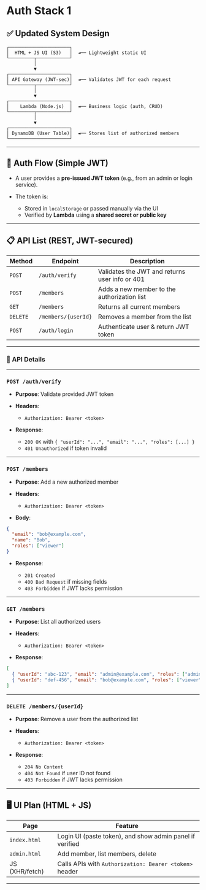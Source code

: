 # Auth Stack 1

## ✅ **Updated System Design**

```
┌──────────────────────┐
│  HTML + JS UI (S3)   │  ◄── Lightweight static UI
└─────────┬────────────┘
          │
          ▼
┌──────────────────────┐
│ API Gateway (JWT-sec)│  ◄── Validates JWT for each request
└─────────┬────────────┘
          │
          ▼
┌──────────────────────┐
│    Lambda (Node.js)  │  ◄── Business logic (auth, CRUD)
└─────────┬────────────┘
          │
          ▼
┌──────────────────────┐
│ DynamoDB (User Table)│  ◄── Stores list of authorized members
└──────────────────────┘
```

---

## 🔐 **Auth Flow (Simple JWT)**

* A user provides a **pre-issued JWT token** (e.g., from an admin or login service).
* The token is:

  * Stored in `localStorage` or passed manually via the UI
  * Verified by **Lambda** using a **shared secret or public key**

---

## 📋 **API List (REST, JWT-secured)**

| **Method** | **Endpoint**        | **Description**                                |
| ---------- | ------------------- | ---------------------------------------------- |
| `POST`     | `/auth/verify`      | Validates the JWT and returns user info or 401 |
| `POST`     | `/members`          | Adds a new member to the authorization list    |
| `GET`      | `/members`          | Returns all current members                    |
| `DELETE`   | `/members/{userId}` | Removes a member from the list                 |
| `POST` | `/auth/login` | Authenticate user & return JWT token |


---

### 🔧 API Details

---

### `POST /auth/verify`

* **Purpose**: Validate provided JWT token
* **Headers**:

  * `Authorization: Bearer <token>`
* **Response**:

  * `200 OK` with `{ "userId": "...", "email": "...", "roles": [...] }`
  * `401 Unauthorized` if token invalid

---

### `POST /members`

* **Purpose**: Add a new authorized member
* **Headers**:

  * `Authorization: Bearer <token>`
* **Body**:

```json
{
  "email": "bob@example.com",
  "name": "Bob",
  "roles": ["viewer"]
}
```

* **Response**:

  * `201 Created`
  * `400 Bad Request` if missing fields
  * `403 Forbidden` if JWT lacks permission

---

### `GET /members`

* **Purpose**: List all authorized users
* **Headers**:

  * `Authorization: Bearer <token>`
* **Response**:

```json
[
  { "userId": "abc-123", "email": "admin@example.com", "roles": ["admin"] },
  { "userId": "def-456", "email": "bob@example.com", "roles": ["viewer"] }
]
```

---

### `DELETE /members/{userId}`

* **Purpose**: Remove a user from the authorized list
* **Headers**:

  * `Authorization: Bearer <token>`
* **Response**:

  * `204 No Content`
  * `404 Not Found` if user ID not found
  * `403 Forbidden` if JWT lacks permission

---

## 🖥️ **UI Plan (HTML + JS)**

| Page           | Feature                                                  |
| -------------- | -------------------------------------------------------- |
| `index.html`   | Login UI (paste token), and show admin panel if verified |
| `admin.html`   | Add member, list members, delete                         |
| JS (XHR/fetch) | Calls APIs with `Authorization: Bearer <token>` header   |

---
